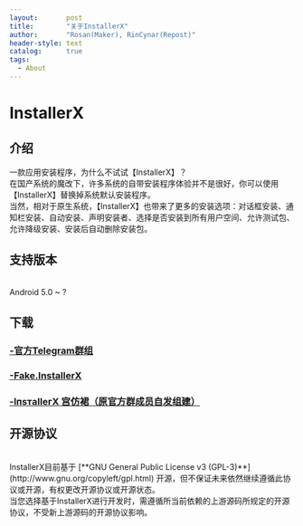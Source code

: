 ```yaml
---
layout:       post
title:        "关于InstallerX"
author:       "Rosan(Maker), RinCynar(Repost)"
header-style: text
catalog:      true
tags:
  - About
---
```


# InstallerX
## 介绍
一款应用安装程序，为什么不试试【InstallerX】？
<br>
在国产系统的魔改下，许多系统的自带安装程序体验并不是很好，你可以使用【InstallerX】替换掉系统默认安装程序。
<br>
当然，相对于原生系统，【InstallerX】也带来了更多的安装选项：对话框安装、通知栏安装、自动安装、声明安装者、选择是否安装到所有用户空间、允许测试包、允许降级安装、安装后自动删除安装包。
<br>

## 支持版本
<br>
Android 5.0 ~ ?
<br>

## 下载
### <a href="https://t.me/InstallerXFake">-官方Telegram群组</a>
### <a href="https://inx.rcva.san.tc">-Fake.InstallerX</a>
### <a href="https://qm.qq.com/q/b7OncY19IW">-lпsтaIIeгX 宫仿裙（原官方群成员自发组建）</a>

## 开源协议
</h3><br>
InstallerX目前基于 [**GNU General Public License v3 (GPL-3)**](http://www.gnu.org/copyleft/gpl.html) 开源，但不保证未来依然继续遵循此协议或开源，有权更改开源协议或开源状态。
<br>
当您选择基于InstallerX进行开发时，需遵循所当前依赖的上游源码所规定的开源协议，不受新上游源码的开源协议影响。